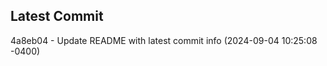 
## Latest Commit
4a8eb04 - Update README with latest commit info (2024-09-04 10:25:08 -0400) <Yunxi-Zhou>
